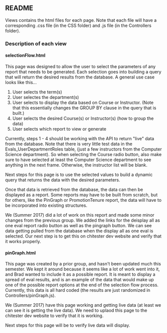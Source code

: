 ## README
Views contains the html files for each page. Note that each file will have a corresponding .css file (in the CSS folder) and .js file (in the Controllers folder).

### Description of each view

#### selectionFlow.html
This page was designed to allow the user to select the parameters of any report that needs to be generated. Each selection goes into building a query that will return the desired results from the database. A general use case looks like this...
1. User selects the term(s)
2. User selectes the department(s)
3. User selects to display the data based on Course or Instructor. (Note that this essentially changes the GROUP BY clause in the query that is built.)
4. User selects the desired Course(s) or Instructor(s) (how to group the data)
5. User selects which report to view or generate

Currently, steps 1 - 4 should be working with the API to return "live" data from the database. Note that there is very little test data in the Evals_UserDepartmentRoles table, (just a few instructors from the Computer Science department). So when selecting the Course radio button, also make sure to have selected at least the Computer Science department to see anything in the next frame. Otherwise, the instructor list will be blank.

Next steps for this page is to use the selected values to build a dynamic query that returns the data with the desired parameters.

Once that data is retrieved from the database, the data can then be displayed as a report. Some reports may have to be built from scratch, but for others, like the PinGraph or PromotionTenure report, the data will have to be incorporated into existing structures.

We (Summer 2017) did a lot of work on this report and made some minor changes from the previous group. We added the links for the deisplay all as one eval report radio button as well as the pingraph button. We can see data getting pulled from the database when the display all as one eval is selected. Our next step is to get this on chitester dev website and verify that it works properly.

#### pinGraph.html
This page was created by a prior group, and hasn't been updated much this semester. We kept it around because it seems like a lot of work went into it, and Brad wanted to include it as a possible report. It is meant to display a spread of eval results, and is an example of the data that would make up one of the possible report options at the end of the selection flow process. Currently, this data is all hard coded (the results are just randomized in Controllers/pinGraph.js).

We (Summer 2017) have this page working and getting live data (at least we can see it is getting the live data). We need to uplaod this page to the chitester dev website to verify that it is working.

Next steps for this page will be to verify live data will display.
